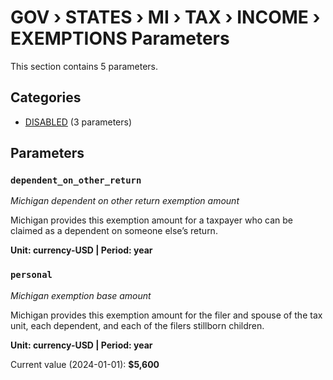 # GOV › STATES › MI › TAX › INCOME › EXEMPTIONS Parameters

This section contains 5 parameters.

## Categories

- [DISABLED](disabled/index.md) (3 parameters)

## Parameters

### `dependent_on_other_return`
*Michigan dependent on other return exemption amount*

Michigan provides this exemption amount for a taxpayer who can be claimed as a dependent on someone else’s return.

**Unit: currency-USD | Period: year**


### `personal`
*Michigan exemption base amount*

Michigan provides this exemption amount for the filer and spouse of the tax unit, each dependent, and each of the filers stillborn children.

**Unit: currency-USD | Period: year**

Current value (2024-01-01): **$5,600**

